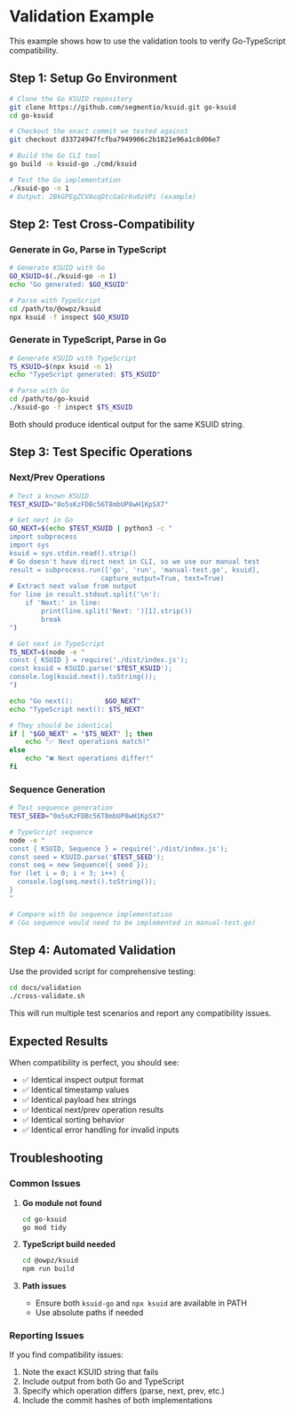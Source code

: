 # Validation Example

This example shows how to use the validation tools to verify Go-TypeScript compatibility.

## Step 1: Setup Go Environment

```bash
# Clone the Go KSUID repository
git clone https://github.com/segmentio/ksuid.git go-ksuid
cd go-ksuid

# Checkout the exact commit we tested against
git checkout d33724947fcfba7949906c2b1821e96a1c8d06e7

# Build the Go CLI tool
go build -o ksuid-go ./cmd/ksuid

# Test the Go implementation
./ksuid-go -n 1
# Output: 2BkGPEgZCVAoqDtcGaGr6u0zVPi (example)
```

## Step 2: Test Cross-Compatibility

### Generate in Go, Parse in TypeScript

```bash
# Generate KSUID with Go
GO_KSUID=$(./ksuid-go -n 1)
echo "Go generated: $GO_KSUID"

# Parse with TypeScript
cd /path/to/@owpz/ksuid
npx ksuid -f inspect $GO_KSUID
```

### Generate in TypeScript, Parse in Go

```bash
# Generate KSUID with TypeScript
TS_KSUID=$(npx ksuid -n 1)
echo "TypeScript generated: $TS_KSUID"

# Parse with Go
cd /path/to/go-ksuid
./ksuid-go -f inspect $TS_KSUID
```

Both should produce identical output for the same KSUID string.

## Step 3: Test Specific Operations

### Next/Prev Operations

```bash
# Test a known KSUID
TEST_KSUID="0o5sKzFDBc56T8mbUP8wH1KpSX7"

# Get next in Go
GO_NEXT=$(echo $TEST_KSUID | python3 -c "
import subprocess
import sys
ksuid = sys.stdin.read().strip()
# Go doesn't have direct next in CLI, so we use our manual test
result = subprocess.run(['go', 'run', 'manual-test.go', ksuid],
                       capture_output=True, text=True)
# Extract next value from output
for line in result.stdout.split('\n'):
    if 'Next:' in line:
        print(line.split('Next: ')[1].strip())
        break
")

# Get next in TypeScript
TS_NEXT=$(node -e "
const { KSUID } = require('./dist/index.js');
const ksuid = KSUID.parse('$TEST_KSUID');
console.log(ksuid.next().toString());
")

echo "Go next():        $GO_NEXT"
echo "TypeScript next(): $TS_NEXT"

# They should be identical
if [ "$GO_NEXT" = "$TS_NEXT" ]; then
    echo "✅ Next operations match!"
else
    echo "❌ Next operations differ!"
fi
```

### Sequence Generation

```bash
# Test sequence generation
TEST_SEED="0o5sKzFDBc56T8mbUP8wH1KpSX7"

# TypeScript sequence
node -e "
const { KSUID, Sequence } = require('./dist/index.js');
const seed = KSUID.parse('$TEST_SEED');
const seq = new Sequence({ seed });
for (let i = 0; i < 3; i++) {
  console.log(seq.next().toString());
}
"

# Compare with Go sequence implementation
# (Go sequence would need to be implemented in manual-test.go)
```

## Step 4: Automated Validation

Use the provided script for comprehensive testing:

```bash
cd docs/validation
./cross-validate.sh
```

This will run multiple test scenarios and report any compatibility issues.

## Expected Results

When compatibility is perfect, you should see:

- ✅ Identical inspect output format
- ✅ Identical timestamp values
- ✅ Identical payload hex strings
- ✅ Identical next/prev operation results
- ✅ Identical sorting behavior
- ✅ Identical error handling for invalid inputs

## Troubleshooting

### Common Issues

1. **Go module not found**

   ```bash
   cd go-ksuid
   go mod tidy
   ```

2. **TypeScript build needed**

   ```bash
   cd @owpz/ksuid
   npm run build
   ```

3. **Path issues**
   - Ensure both `ksuid-go` and `npx ksuid` are available in PATH
   - Use absolute paths if needed

### Reporting Issues

If you find compatibility issues:

1. Note the exact KSUID string that fails
2. Include output from both Go and TypeScript
3. Specify which operation differs (parse, next, prev, etc.)
4. Include the commit hashes of both implementations

